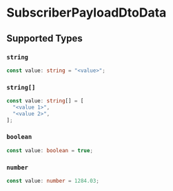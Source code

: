 # SubscriberPayloadDtoData


## Supported Types

### `string`

```typescript
const value: string = "<value>";
```

### `string[]`

```typescript
const value: string[] = [
  "<value 1>",
  "<value 2>",
];
```

### `boolean`

```typescript
const value: boolean = true;
```

### `number`

```typescript
const value: number = 1284.03;
```

